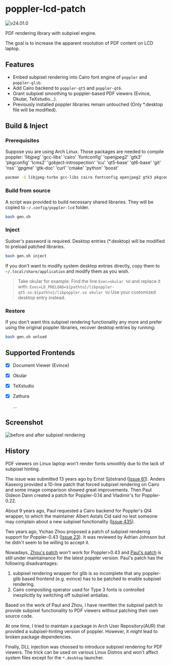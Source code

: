 # poppler-lcd-patch

![v24.01.0](https://badgen.net/badge/poppler-lcd/v24.01.0/green)

PDF rendering library with subpixel engine.

The goal is to increase the apparent resolution of PDF content on LCD laptop.

## Features

- Embed subpixel rendering into Cairo font engine of `poppler` and `poppler-glib`.
- Add Cairo backend to `poppler-qt5` and `poppler-qt6`.
- Grant subpixel smoothing to poppler-based PDF viewers (Evince, Okular, TeXstudio...).
- Previously installed poppler libraries remain untouched (Only \*.desktop file will be modified).

## Build & Inject

### Prerequisites

Suppose you are using Arch Linux. Those packages are needed to compile poppler:
'libjpeg' 'gcc-libs' 'cairo' 'fontconfig' 'openjpeg2' 'gtk3' 'pkgconfig' 'lcms2'
'gobject-introspection' 'icu' 'qt5-base' 'qt6-base' 'git' 'nss' 'gpgme' 'gtk-doc'
'curl' 'cmake' 'python' 'boost'

```bash
pacman -S libjpeg-turbo gcc-libs cairo fontconfig openjpeg2 gtk3 pkgconf lcms2 gobject-introspection icu qt5-base qt6-base git nss gpgme gtk-doc curl cmake python boost
```

### Build from source

A script was provided to build necessary shared libraries. They will be copied to `~/.config/poppler-lcd` folder.

```bash
bash gen.sh
```

### Inject

Sudoer's password is required. Desktop entries (\*.desktop) will be modified to preload patched libraries.

```bash
bash gen.sh inject
```

If you don't want to modify system desktop entries directly, copy them to `~/.local/share/application` and modify them as you wish.

> Take okular for example. Find the line `Exec=okular %U` and replace it with:
> `Exec=LD_PRELOAD=${pathto}/libpoppler-qt5.so:${pathto}/libpoppler.so okular %U`
> Use your customized desktop entry instead.

### Restore

If you don't want this subpixel rendering functionality any more and prefer using the original poppler libraries, recover desktop entries by running:

```bash
bash gen.sh unload
```

## Supported Frontends

- [x] Document Viewer (Evince)

- [x] Okular

- [x] TeXstudio

- [x] Zathura

  ...

## Screenshot

![before and after subpixel rendering](https://github.com/jonathanffon/poppler-lcd-patch/blob/master/img/compare.png)

## History

PDF viewers on Linux laptop won't render fonts smoothly due to the lack of subpixel hinting.

The issue was submitted 13 years ago by Ernst Sjöstrand ([Issue 61](https://gitlab.freedesktop.org/poppler/poppler/issues/61)). Anders Kaseorg provided a 10-line patch that forced subpixel rendering on Cairo and some image comparison showed great improvements. Then Paul Gideon Dann created a patch for Poppler-0.14 and Vladimir's for Poppler-0.22.

About 9 years ago, Paul requested a Cairo backend for Poppler's Qt4 wrapper, to which the maintainer Albert Astals Cid said no lest someone may complain about a new subpixel functionality ([Issue 435](https://gitlab.freedesktop.org/poppler/poppler/issues/435)).

Two years ago, Yichao Zhou proposed a patch of subpixel rendering support for Poppler-0.43 ([Issue 23](https://gitlab.freedesktop.org/poppler/poppler/issues/23)). It was reviewed by Adrian Johnson but he didn't seem to be willing to accept it.

Nowadays, [Zhou's patch](https://github.com/zhou13/poppler-subpixel) won't work for Poppler>0.43 and [Paul's patch](https://github.com/giddie/poppler-cairo-backend) is still under maintainance for the latest poppler version. Paul's patch has the following disadvantages:

1. subpixel rendering wrapper for glib is so incomplete that any poppler-glib based frontend (e.g. evince) has to be patched to enable subpixel rendering.
2. Cairo compositing operator used for Type 3 fonts is controlled inexplicitly by switching off subpixel antialias.

Based on the work of Paul and Zhou, I have rewritten the subpixel patch to provide subpixel functionality to PDF viewers without patching their own source code.

At one time, I tried to maintain a package in Arch User Repository(AUR) that provided a subpixel-hinting version of poppler. However, it might lead to broken package dependencies.

Finally, DLL injection was choosed to introduce subpixel rendering for PDF viewers. The trick can be used on various Linux Distros and won't affect system files except for the `*.desktop` launcher.
